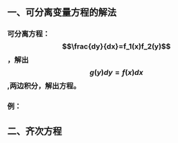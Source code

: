 ## 一、可分离变量方程的解法
### 可分离方程：$$\frac{dy}{dx}=f_1(x)f_2(y)$$，解出$$g(y)dy=f(x)dx$$,两边积分，解出方程。

### 例：


## 二、齐次方程
